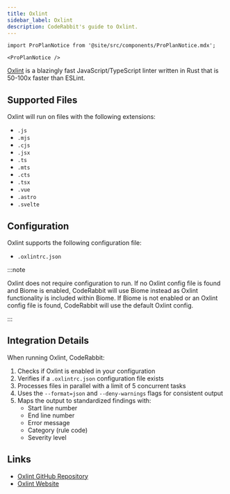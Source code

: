 ```yaml
---
title: Oxlint
sidebar_label: Oxlint
description: CodeRabbit's guide to Oxlint.
---
```


```mdx-code-block
import ProPlanNotice from '@site/src/components/ProPlanNotice.mdx';

<ProPlanNotice />
```

[Oxlint](https://github.com/oxc-project/oxc) is a blazingly fast JavaScript/TypeScript linter written in Rust that is 50-100x faster than ESLint.

## Supported Files

Oxlint will run on files with the following extensions:

- `.js`
- `.mjs`
- `.cjs`
- `.jsx`
- `.ts`
- `.mts`
- `.cts`
- `.tsx`
- `.vue`
- `.astro`
- `.svelte`

## Configuration

Oxlint supports the following configuration file:

- `.oxlintrc.json`

:::note

Oxlint does not require configuration to run. If no Oxlint config file is found and Biome is enabled, CodeRabbit will use Biome instead as Oxlint functionality is included within Biome. If Biome is not enabled or an Oxlint config file is found, CodeRabbit will use the default Oxlint config.

:::

## Integration Details

When running Oxlint, CodeRabbit:

1. Checks if Oxlint is enabled in your configuration
2. Verifies if a `.oxlintrc.json` configuration file exists
3. Processes files in parallel with a limit of 5 concurrent tasks
4. Uses the `--format=json` and `--deny-warnings` flags for consistent output
5. Maps the output to standardized findings with:
   - Start line number
   - End line number
   - Error message
   - Category (rule code)
   - Severity level

## Links

- [Oxlint GitHub Repository](https://github.com/oxc-project/oxc)
- [Oxlint Website](https://oxc.rust-server.org)
